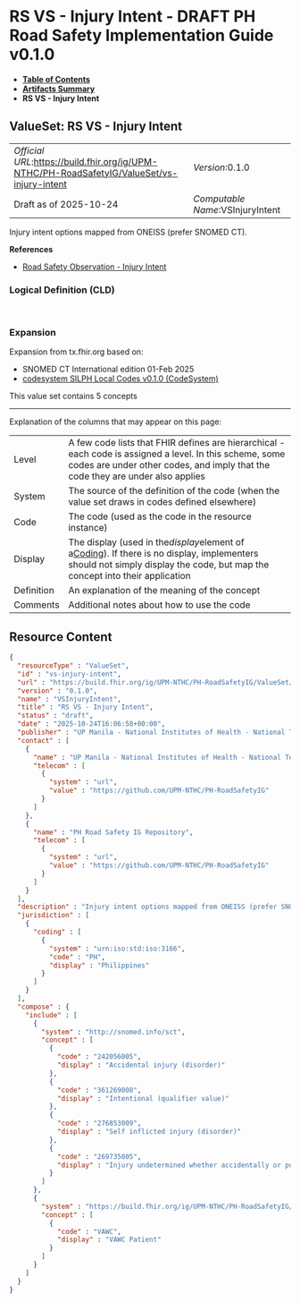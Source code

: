 # RS VS - Injury Intent - DRAFT PH Road Safety Implementation Guide v0.1.0

* [**Table of Contents**](toc.md)
* [**Artifacts Summary**](artifacts.md)
* **RS VS - Injury Intent**

## ValueSet: RS VS - Injury Intent 

| | |
| :--- | :--- |
| *Official URL*:https://build.fhir.org/ig/UPM-NTHC/PH-RoadSafetyIG/ValueSet/vs-injury-intent | *Version*:0.1.0 |
| Draft as of 2025-10-24 | *Computable Name*:VSInjuryIntent |

 
Injury intent options mapped from ONEISS (prefer SNOMED CT). 

 **References** 

* [Road Safety Observation - Injury Intent](StructureDefinition-rs-observation-injury-intent.md)

### Logical Definition (CLD)

 

### Expansion

Expansion from tx.fhir.org based on:

* SNOMED CT International edition 01-Feb 2025
* [codesystem SILPH Local Codes v0.1.0 (CodeSystem)](CodeSystem-cs-silph.md)

This value set contains 5 concepts

-------

 Explanation of the columns that may appear on this page: 

| | |
| :--- | :--- |
| Level | A few code lists that FHIR defines are hierarchical - each code is assigned a level. In this scheme, some codes are under other codes, and imply that the code they are under also applies |
| System | The source of the definition of the code (when the value set draws in codes defined elsewhere) |
| Code | The code (used as the code in the resource instance) |
| Display | The display (used in the*display*element of a[Coding](http://hl7.org/fhir/R4/datatypes.html#Coding)). If there is no display, implementers should not simply display the code, but map the concept into their application |
| Definition | An explanation of the meaning of the concept |
| Comments | Additional notes about how to use the code |



## Resource Content

```json
{
  "resourceType" : "ValueSet",
  "id" : "vs-injury-intent",
  "url" : "https://build.fhir.org/ig/UPM-NTHC/PH-RoadSafetyIG/ValueSet/vs-injury-intent",
  "version" : "0.1.0",
  "name" : "VSInjuryIntent",
  "title" : "RS VS - Injury Intent",
  "status" : "draft",
  "date" : "2025-10-24T16:06:58+00:00",
  "publisher" : "UP Manila - National Institutes of Health - National Telehealth Center",
  "contact" : [
    {
      "name" : "UP Manila - National Institutes of Health - National Telehealth Center",
      "telecom" : [
        {
          "system" : "url",
          "value" : "https://github.com/UPM-NTHC/PH-RoadSafetyIG"
        }
      ]
    },
    {
      "name" : "PH Road Safety IG Repository",
      "telecom" : [
        {
          "system" : "url",
          "value" : "https://github.com/UPM-NTHC/PH-RoadSafetyIG"
        }
      ]
    }
  ],
  "description" : "Injury intent options mapped from ONEISS (prefer SNOMED CT).",
  "jurisdiction" : [
    {
      "coding" : [
        {
          "system" : "urn:iso:std:iso:3166",
          "code" : "PH",
          "display" : "Philippines"
        }
      ]
    }
  ],
  "compose" : {
    "include" : [
      {
        "system" : "http://snomed.info/sct",
        "concept" : [
          {
            "code" : "242056005",
            "display" : "Accidental injury (disorder)"
          },
          {
            "code" : "361269008",
            "display" : "Intentional (qualifier value)"
          },
          {
            "code" : "276853009",
            "display" : "Self inflicted injury (disorder)"
          },
          {
            "code" : "269735005",
            "display" : "Injury undetermined whether accidentally or purposely inflicted (disorder)"
          }
        ]
      },
      {
        "system" : "https://build.fhir.org/ig/UPM-NTHC/PH-RoadSafetyIG/CodeSystem/cs-silph",
        "concept" : [
          {
            "code" : "VAWC",
            "display" : "VAWC Patient"
          }
        ]
      }
    ]
  }
}

```
